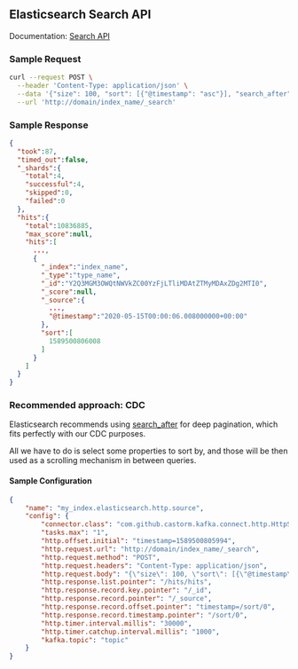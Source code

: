 ## Elasticsearch Search API
Documentation: [Search API](https://www.elastic.co/guide/en/elasticsearch/reference/7.7/search-search.html)

### Sample Request
```bash
curl --request POST \
  --header 'Content-Type: application/json' \
  --data '{"size": 100, "sort": [{"@timestamp": "asc"}], "search_after": [1589500805994]}' \
  --url 'http://domain/index_name/_search'
```

### Sample Response
```json
{
  "took":87,
  "timed_out":false,
  "_shards":{
    "total":4,
    "successful":4,
    "skipped":0,
    "failed":0
  },
  "hits":{
    "total":10836885,
    "max_score":null,
    "hits":[
      ...,
      {
        "_index":"index_name",
        "_type":"type_name",
        "_id":"Y2Q3MGM3OWQtNWVkZC00YzFjLTliMDAtZTMyMDAxZDg2MTI0",
        "_score":null,
        "_source":{
          ...,
          "@timestamp":"2020-05-15T00:00:06.008000000+00:00"
        },
        "sort":[
          1589500806008
        ]
      }
    ]
  }
}
```

### Recommended approach: CDC
Elasticsearch recommends using [search_after](https://www.elastic.co/guide/en/elasticsearch/reference/7.7/search-request-body.html#request-body-search-search-after)
for deep pagination, which fits perfectly with our CDC purposes.

All we have to do is select some properties to sort by, and those will be then used as a scrolling mechanism in between
queries.

#### Sample Configuration
```json
{
    "name": "my_index.elasticsearch.http.source",
    "config": {
        "connector.class": "com.github.castorm.kafka.connect.http.HttpSourceConnector",
        "tasks.max": "1",
        "http.offset.initial": "timestamp=1589500805994",
        "http.request.url": "http://domain/index_name/_search",
        "http.request.method": "POST",
        "http.request.headers": "Content-Type: application/json",
        "http.request.body": "{\"size\": 100, \"sort\": [{\"@timestamp\": \"asc\"}], \"search_after\": [${timestamp}]}",
        "http.response.list.pointer": "/hits/hits",
        "http.response.record.key.pointer": "/_id",
        "http.response.record.pointer": "/_source",
        "http.response.record.offset.pointer": "timestamp=/sort/0",
        "http.response.record.timestamp.pointer": "/sort/0",
        "http.timer.interval.millis": "30000",
        "http.timer.catchup.interval.millis": "1000",
        "kafka.topic": "topic"
    }
}
```
